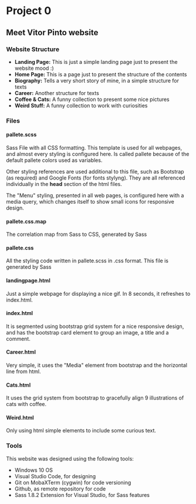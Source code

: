 # Project 0

## Meet Vitor Pinto website

### Website Structure

* **Landing Page:** This is just a simple landing page just to present the website mood :)
* **Home Page:** This is a page just to present the structure of the contents
* **Biography:** Tells a very short story of mine, in a simple structure for texts
* **Career:** Another structure for texts
* **Coffee & Cats:** A funny collection to present some nice pictures
* **Weird Stuff:** A funny collection to work with curiosities

### Files

#### pallete.scss
Sass File with all CSS formatting. This template is used for all webpages, and almost every styling is configured here. Is called pallete because of the default pallete colors used as variables.

Other styling references are used additional to this file, such as Bootstrap (as required) and Google Fonts (for fonts stylyng). They are all referenced individually in the **head** section of the html files.

The "Menu" styling, presented in all web pages, is configured here with a media query, which changes itself to show small icons for responsive design.

#### pallete.css.map
The correlation map from Sass to CSS, generated by Sass

#### pallete.css
All the styling code written in pallete.scss in .css format. This file is generated by Sass

#### landingpage.html
Just a simple webpage for displaying a nice gif. In 8 seconds, it refreshes to index.html.

#### index.html
It is segmented using bootstrap grid system for a nice responsive design, and has the bootstrap card element to group an image, a title and a comment.

#### Career.html
Very simple, it uses the "Media" element from bootstrap and the horizontal line from html.

#### Cats.html
It uses the grid system from bootstrap to gracefully align 9 illustrations of cats with coffee. 

#### Weird.html
Only using html simple elements to include some curious text.

### Tools
This website was designed using the following tools:

* Windows 10 OS
* Visual Studio Code, for designing
* Git on MobaXTerm (cygwin) for code versioning
* Github, as remote repository for code
* Sass 1.8.2 Extension for Visual Studio, for Sass features


